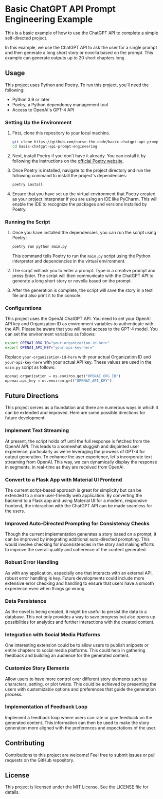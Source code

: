 # Basic ChatGPT API Prompt Engineering Example

This is a basic example of how to use the ChatGPT API to complete a simple self-directed project.

In this example, we use the ChatGPT API to ask the user for a single prompt and then generate a long short story or novella based on the prompt. This example can generate outputs up to 20 short chapters long.

## Usage

This project uses Python and Poetry. To run this project, you'll need the following:

- Python 3.9 or later
- Poetry, a Python dependency management tool
- Access to OpenAI's GPT-4 API

### Setting Up the Environment

1. First, clone this repository to your local machine.

    ```sh
    git clone https://github.com/nurse-the-code/basic-chatgpt-api-prompt-engineering.git
    cd basic-chatgpt-api-prompt-engineering
    ```

2. Next, install Poetry if you don't have it already. You can install it by following the instructions on the [official Poetry website](https://python-poetry.org/docs/#installation).

3. Once Poetry is installed, navigate to the project directory and run the following command to install the project's dependencies:

    ```sh
    poetry install
    ```

4. Ensure that you have set up the virtual environment that Poetry created as your project interpreter if you are using an IDE like PyCharm. This will enable the IDE to recognize the packages and versions installed by Poetry.

### Running the Script

1. Once you have installed the dependencies, you can run the script using Poetry:

    ```sh
    poetry run python main.py
    ```

    This command tells Poetry to run the `main.py` script using the Python interpreter and dependencies in the virtual environment.

2. The script will ask you to enter a prompt. Type in a creative prompt and press Enter. The script will then communicate with the ChatGPT API to generate a long short story or novella based on the prompt.

3. After the generation is complete, the script will save the story in a text file and also print it to the console.

### Configurations

This project uses the OpenAI ChatGPT API. You need to set your OpenAI API key and Organization ID as environment variables to authenticate with the API. Please be aware that you will need access to the GPT-4 model. You can set the environment variables as follows:

```sh
export OPENAI_ORG_ID="your-organization-id-here"
export OPENAI_API_KEY="your-api-key-here"
```

Replace `your-organization-id-here` with your actual Organization ID and `your-api-key-here` with your actual API key. These values are used in the `main.py` script as follows:

```python
openai.organization = os.environ.get("OPENAI_ORG_ID")
openai.api_key = os.environ.get("OPENAI_API_KEY")
```

## Future Directions

This project serves as a foundation and there are numerous ways in which it can be extended and improved. Here are some possible directions for future development:

### Implement Text Streaming

At present, the script holds off until the full response is fetched from the OpenAI API. This leads to a somewhat sluggish and disjointed user experience, particularly as we're leveraging the prowess of GPT-4 for output generation. To enhance the user experience, let's incorporate text streaming from OpenAI. This way, we can dynamically display the response in segments, in real-time as they are received from OpenAI.

### Convert to a Flask App with Material UI Frontend

The current script-based approach is great for simplicity but can be extended to a more user-friendly web application. By converting the backend to a Flask app and using Material UI for a modern, responsive frontend, the interaction with the ChatGPT API can be made seamless for the users.

### Improved Auto-Directed Prompting for Consistency Checks

Though the current implementation generates a story based on a prompt, it can be improved by integrating additional auto-directed prompting. This would involve checking for inconsistencies in the story and making efforts to improve the overall quality and coherence of the content generated.

### Robust Error Handling

As with any application, especially one that interacts with an external API, robust error handling is key. Future developments could include more extensive error checking and handling to ensure that users have a smooth experience even when things go wrong.

### Data Persistence

As the novel is being created, it might be useful to persist the data to a database. This not only provides a way to save progress but also opens up possibilities for analytics and further interactions with the created content.

### Integration with Social Media Platforms

One interesting extension could be to allow users to publish snippets or entire chapters to social media platforms. This could help in gathering feedback and building an audience for the generated content.

### Customize Story Elements

Allow users to have more control over different story elements such as characters, setting, or plot twists. This could be achieved by presenting the users with customizable options and preferences that guide the generation process.

### Implementation of Feedback Loop

Implement a feedback loop where users can rate or give feedback on the generated content. This information can then be used to make the story generation more aligned with the preferences and expectations of the user.


## Contributing

Contributions to this project are welcome! Feel free to submit issues or pull requests on the GitHub repository.

## License

This project is licensed under the MIT License. See the [LICENSE](./LICENSE) file for details.
